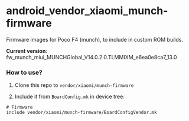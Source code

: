 # android_vendor_xiaomi_munch-firmware

Firmware images for Poco F4 (munch), to include in custom ROM builds.

**Current version**: fw_munch_miui_MUNCHGlobal_V14.0.2.0.TLMMIXM_e6ea0e8ca7_13.0

### How to use?

1. Clone this repo to `vendor/xiaomi/munch-firmware`

2. Include it from `BoardConfig.mk` in device tree:

```
# Firmware
include vendor/xiaomi/munch-firmware/BoardConfigVendor.mk
```